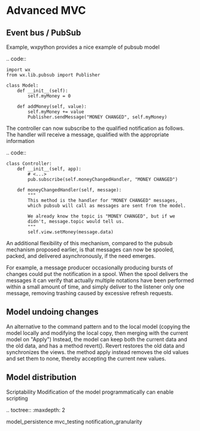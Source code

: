Advanced MVC
============

Event bus / PubSub
------------------

Example, wxpython provides a nice example of pubsub model

.. code::

    import wx
    from wx.lib.pubsub import Publisher

    class Model:
        def __init__(self):
            self.myMoney = 0

        def addMoney(self, value):
            self.myMoney += value
            Publisher.sendMessage("MONEY CHANGED", self.myMoney)



The controller can now subscribe to the qualified notification as follows. The 
handler will receive a message, qualified with the appropriate information

.. code::

    class Controller:
        def __init__(self, app):
            # <...>
            pub.subscribe(self.moneyChangedHandler, "MONEY CHANGED")

        def moneyChangedHandler(self, message):
            """
            This method is the handler for "MONEY CHANGED" messages,
            which pubsub will call as messages are sent from the model.

            We already know the topic is "MONEY CHANGED", but if we
            didn't, message.topic would tell us.
            """
            self.view.setMoney(message.data)


An additional flexibility of this mechanism, compared to the pubsub mechanism
proposed earlier, is that messages can now be spooled, packed, and delivered
asynchronously, if the need emerges.

For example, a message producer occasionally producing bursts of changes
could put the notification in a spool. When the spool delivers the messages
it can verify that actually multiple notations have been performed within 
a small amount of time, and simply deliver to the listener only one message,
removing trashing caused by excessive refresh requests.



Model undoing changes
---------------------

An alternative to the command pattern and to the local model (copying the model
locally and modifying the local copy, then merging with the current model on "Apply")
Instead, the model can keep both the current data and the old data, and has a method
revert(). Revert restores the old data and synchronizes the views. the method apply instead
removes the old values and set them to none, thereby accepting the current new values.

Model distribution
-------------------

Scriptability
Modification of the model programmatically can enable scripting

.. toctree::
   :maxdepth: 2

   model_persistence
   mvc_testing
   notification_granularity



